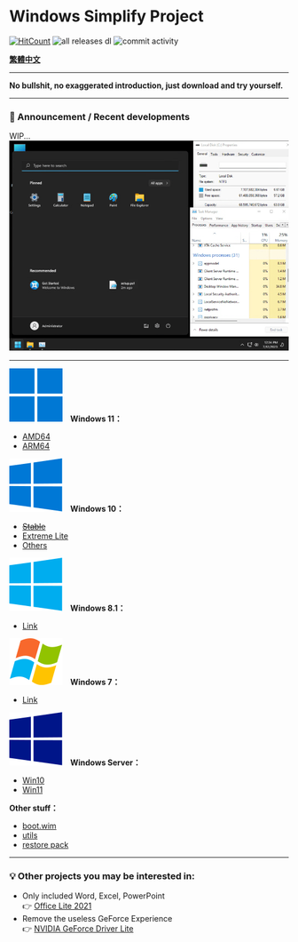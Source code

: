 # Windows Simplify Project
[![HitCount](https://img.shields.io/endpoint?url=https%3A%2F%2Fhits.dwyl.com%2FWhatTheBlock%2FWindowsSimplify.json%3Fcolor%3Dblue)](https://github.com/WhatTheBlock/WindowsSimplify)
![all releases dl](https://img.shields.io/github/downloads/WhatTheBlock/WindowsSimplify/total?color=blue&label=ISO%20total%20downloads&logo=github)
![commit activity](https://img.shields.io/github/commit-activity/y/WhatTheBlock/WindowsSimplify?label=Average%20number%20of%20ISO%20releases&logo=github)<br>

<b>[繁體中文](/README_zh-TW.md)</b>

----

<b>No bullshit, no exaggerated introduction, just download and try yourself.</b><br>

----

### 📣 Announcement / Recent developments

WIP...<br>
![preview](https://github.com/WhatTheBlock/WindowsSimplify/blob/master/preview/22000.2124_arm_230712_preview.png)

----

<img src="/icons/windows-11.svg">　<b>Windows 11：</b>
- [AMD64](/11/README.md)
- [ARM64](/11/arm64.md)

<img src="/icons/windows-10.svg">　<b>Windows 10：</b>
- ~~[Stable](/10/README.md)~~
- [Extreme Lite](/10/extreme.md)
- [Others](/10/others.md)

<img src="/icons/windows-8.svg">　<b>Windows 8.1：</b>
- [Link](/8.1/README.md)

<img src="/icons/windows-7.svg">　<b>Windows 7：</b>
- [Link](/7/README.md)

<img src="/icons/windows-server.svg">　<b>Windows Server：</b>
- [Win10](/server/README.md)
- [Win11](/server/w11.md)

<b>Other stuff：</b>
- [boot.wim](https://github.com/WhatTheBlock/WindowsSimplify/releases/tag/boot)
- [utils](https://github.com/WhatTheBlock/WindowsSimplify/releases/tag/utils)
- [restore pack](https://github.com/WhatTheBlock/WindowsSimplify/releases/tag/restore-pack)

----

### 💡 Other projects you may be interested in:
- Only included Word, Excel, PowerPoint  
  👉 [Office Lite 2021](https://github.com/WhatTheBlock/Office-Lite)
- Remove the useless GeForce Experience  
  👉 [NVIDIA GeForce Driver Lite](https://github.com/WhatTheBlock/GeForce-Driver-Lite)
